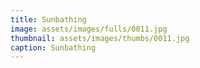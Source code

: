 ```yaml
---
title: Sunbathing
image: assets/images/fulls/0011.jpg
thumbnail: assets/images/thumbs/0011.jpg
caption: Sunbathing
---
```

